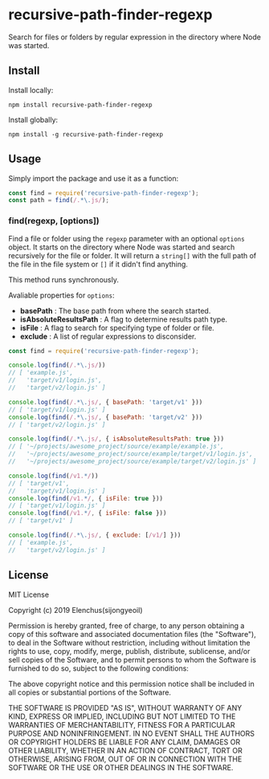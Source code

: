 # recursive-path-finder-regexp

Search for files or folders by regular expression in the directory where Node was started.

## Install

Install locally:

```
npm install recursive-path-finder-regexp
```

Install globally:

```
npm install -g recursive-path-finder-regexp
```

## Usage

Simply import the package and use it as a function:

```javascript
const find = require('recursive-path-finder-regexp');
const path = find(/.*\.js/);
```

### find(regexp, [options])

Find a file or folder using the `regexp` parameter with an optional `options` object.
It starts on the directory where Node was started and search recursively for the file or folder. It will return a `string[]` with the full path of the file in the file system or `[]` if it didn't find anything.

This method runs synchronously.

Avaliable properties for `options`:

- **basePath** : The base path from where the search started.
- **isAbsoluteResultsPath** : A flag to determine results path type.
- **isFile** : A flag to search for specifying type of folder or file.
- **exclude** : A list of regular expressions to disconsider.

```javascript
const find = require('recursive-path-finder-regexp');

console.log(find(/.*\.js/))
// [ 'example.js',
//   'target/v1/login.js',
//   'target/v2/login.js' ]

console.log(find(/.*\.js/, { basePath: 'target/v1' }))
// [ 'target/v1/login.js' ]
console.log(find(/.*\.js/, { basePath: 'target/v2' }))
// [ 'target/v2/login.js' ]

console.log(find(/.*\.js/, { isAbsoluteResultsPath: true }))
// [ '~/projects/awesome_project/source/example/example.js',
//   '~/projects/awesome_project/source/example/target/v1/login.js',
//   '~/projects/awesome_project/source/example/target/v2/login.js' ]

console.log(find(/v1.*/))
// [ 'target/v1',
//   'target/v1/login.js' ]
console.log(find(/v1.*/, { isFile: true }))
// [ 'target/v1/login.js' ]
console.log(find(/v1.*/, { isFile: false }))
// [ 'target/v1' ]

console.log(find(/.*\.js/, { exclude: [/v1/] }))
// [ 'example.js',
//   'target/v2/login.js' ]
```

## License

MIT License

Copyright (c) 2019 Elenchus(sijongyeoil)

Permission is hereby granted, free of charge, to any person obtaining a copy
of this software and associated documentation files (the "Software"), to deal
in the Software without restriction, including without limitation the rights
to use, copy, modify, merge, publish, distribute, sublicense, and/or sell
copies of the Software, and to permit persons to whom the Software is
furnished to do so, subject to the following conditions:

The above copyright notice and this permission notice shall be included in all
copies or substantial portions of the Software.

THE SOFTWARE IS PROVIDED "AS IS", WITHOUT WARRANTY OF ANY KIND, EXPRESS OR
IMPLIED, INCLUDING BUT NOT LIMITED TO THE WARRANTIES OF MERCHANTABILITY,
FITNESS FOR A PARTICULAR PURPOSE AND NONINFRINGEMENT. IN NO EVENT SHALL THE
AUTHORS OR COPYRIGHT HOLDERS BE LIABLE FOR ANY CLAIM, DAMAGES OR OTHER
LIABILITY, WHETHER IN AN ACTION OF CONTRACT, TORT OR OTHERWISE, ARISING FROM,
OUT OF OR IN CONNECTION WITH THE SOFTWARE OR THE USE OR OTHER DEALINGS IN THE
SOFTWARE.
